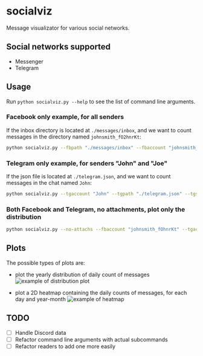 # socialviz
Message visualizator for various social networks.

## Social networks supported
- Messenger
- Telegram

## Usage
Run `python socialviz.py --help` to see the list of command line arguments.

### Facebook only example, for all senders
If the inbox directory is located at `./messages/inbox`, and we want to count messages in the directory named `johnsmith_fO2hnrKt`:
```sh
python socialviz.py --fbpath "./messages/inbox" --fbaccount "johnsmith_fOhnrKt"
```

### Telegram only example, for senders "John" and "Joe"
If the json file is located at `./telegram.json`, and we want to count messages in the chat named `John`:
```sh
python socialviz.py --tgaccount "John" --tgpath "./telegram.json" --tgsender "John" --tgsender "Joe"
```

### Both Facebook and Telegram, no attachments, plot only the distribution
```sh
python socialviz.py --no-attachs --fbaccount "johnsmith_fOhnrKt" --tgaccount "John" --display-distribution
```

## Plots
The possible types of plots are:
- plot the yearly distribution of daily count of messages
![example of distribution plot](distribution.png)

- plot a 2D heatmap containing the daily counts of messages, for each day and year-month
![example of heatmap](counter.png)

## TODO
- [ ] Handle Discord data
- [ ] Refactor command line arguments with actual subcommands
- [ ] Refactor readers to add one more easily
